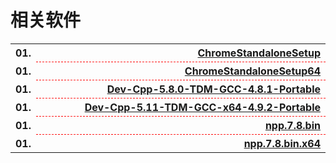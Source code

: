 # 相关软件

<table style="border:none;width:100%;">
  <tr>
    <th style="border:0px;text-align:left;width:50px;">01.</th>
    <th style="border:0px; border-bottom:1px dashed red;width:100%;" align="right">
      <a href='ChromeStandaloneSetup.rar' target="_blank">ChromeStandaloneSetup</a>
    </th>
  </tr>
  <tr>
    <th style="border:0px;text-align:left;width:50px;">01.</th>
    <th style="border:0px; border-bottom:1px dashed red;width:100%;" align="right">
      <a href='ChromeStandaloneSetup64.rar' target="_blank">ChromeStandaloneSetup64</a>
    </th>
  </tr>
  <tr>
    <th style="border:0px;text-align:left;width:50px;">01.</th>
    <th style="border:0px; border-bottom:1px dashed red;width:100%;" align="right">
      <a href='Dev-Cpp-5.8.0-TDM-GCC-4.8.1-Portable.7z' target="_blank">Dev-Cpp-5.8.0-TDM-GCC-4.8.1-Portable</a>
    </th>
  </tr>
  <tr>
    <th style="border:0px;text-align:left;width:50px;">01.</th>
    <th style="border:0px; border-bottom:1px dashed red;width:100%;" align="right">
      <a href='Dev-Cpp-5.11-TDM-GCC-x64-4.9.2-Portable.7z' target="_blank">Dev-Cpp-5.11-TDM-GCC-x64-4.9.2-Portable</a>
    </th>
  </tr>
  <tr>
    <th style="border:0px;text-align:left;width:50px;">01.</th>
    <th style="border:0px; border-bottom:1px dashed red;width:100%;" align="right">
      <a href='npp.7.8.bin.zip' target="_blank">npp.7.8.bin</a>
    </th>
  </tr>
  <tr>
    <th style="border:0px;text-align:left;width:50px;">01.</th>
    <th style="border:0px; border-bottom:1px dashed red;width:100%;" align="right">
      <a href='npp.7.8.bin.x64.zip' target="_blank">npp.7.8.bin.x64</a>
    </th>
  </tr>

</table>


